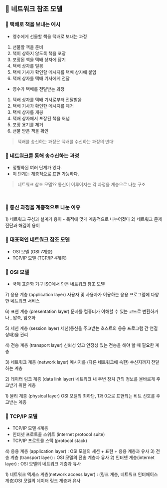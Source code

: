 <h2 id="📌-네트워크-참조-모델">📌 네트워크 참조 모델</h2>
<h3 id="🍡-택배로-책을-보내는-예시">🍡 택배로 책을 보내는 예시</h3>
<ul>
<li>영수에게 선물할 책을 택배로 보내는 과정</li>
</ul>
<ol>
<li>선물할 책을 준비</li>
<li>책이 상하지 않도록 책을 포장</li>
<li>포장된 책을 택배 상자에 담기</li>
<li>택배 상자를 밀봉</li>
<li>택배 기사가 확인할 메시지를 택배 상자에 붙임</li>
<li>택배 상자를 택배 기사에게 전달</li>
</ol>
<ul>
<li>영수가 택배를 전달받는 과정</li>
</ul>
<ol>
<li>택배 상자를 택배 기사로부터 전달받음</li>
<li>택배 기사가 확인한 메시지를 제거</li>
<li>택배 상자를 개봉</li>
<li>택배 상자에서 포장된 책을 꺼냄</li>
<li>포장 용기를 제거</li>
<li>선물 받은 책을 확인</li>
</ol>
<blockquote>
<p>택배를 송신하는 과정은 택배를 수신하는 과정의 반대!</p>
</blockquote>
<h3 id="🍡-네트워크를-통해-송수신하는-과정">🍡 네트워크를 통해 송수신하는 과정</h3>
<ul>
<li>정형화된 여러 단계가 있다.</li>
<li>이 단계는 계층적으로 표현 가능하다.</li>
</ul>
<blockquote>
<p>네트워크 참조 모델??
통신이 이루어지는 각 과정을 계층으로 나눈 구조</p>
</blockquote>
<p><img alt="" src="https://velog.velcdn.com/images/eunyoung224/post/db2493cd-4f4f-4ef3-82f4-eb24bffeaa86/image.png" /></p>
<p><img alt="" src="https://velog.velcdn.com/images/eunyoung224/post/d57610cf-0356-4767-9159-388046ec9d3a/image.png" /></p>
<h3 id="🍡-통신-과정을-계층적으로-나눈-이유">🍡 통신 과정을 계층적으로 나눈 이유</h3>
<p>1) 네트워크 구성과 설계가 용이 - 목적에 맞게 계층적으로 나누어졌다
2) 네트워크 문제 진단과 해결이 용이 
<img alt="" src="https://velog.velcdn.com/images/eunyoung224/post/87274fc0-87fe-4630-aab9-515d78aa3d40/image.png" /></p>
<h3 id="🍡-대표적인-네트워크-참조-모델">🍡 대표적인 네트워크 참조 모델</h3>
<ul>
<li>OSI 모델 (OSI 7계층)</li>
<li>TCP/IP 모델 (TCP/IP 4계층)
<img alt="" src="https://velog.velcdn.com/images/eunyoung224/post/50272d39-c922-4673-9d33-9a4d377f939d/image.png" /></li>
</ul>
<h3 id="🍡-osi-모델">🍡 OSI 모델</h3>
<ul>
<li>국제 표준화 기구 ISO에서 만든 네트워크 참조 모델</li>
</ul>
<p>7) 응용 계층 (application layer) 사용자 및 사용자가 이용하는 응용 프로그램에 다양한 네트워크 서비스</p>
<p>6) 표현 계층 (presentation layer) 문자를 컴퓨터가 이해할 수 있는 코드로 변환하거나 , 압축, 암호화</p>
<p>5) 세션 계층 (session layer) 세션(통신을 주고받는 호스트의 응용 프로그램 간 연결 상태)을 관리</p>
<p>4) 전송 계층 (transport layer) 신뢰성 있고 안정성 있는 전송을 해야 할 때 필요한 계층</p>
<p>3) 네트워크 계층 (network layer) 메시지를 (다른 네트워크에 속한) 수신지까지 전달하는 계층</p>
<p>2) 데이터 링크 계층 (data link layer) 네트워크 내 주변 장치 간의 정보를 올바르게 주고받기 위한 계층</p>
<p>1) 물리 계층 (physical layer) OSI 모델의 최하단, 1과 0으로 표현되는 비트 신호를 주고받는 계층</p>
<h3 id="🍡-tcpip-모델">🍡 TCP/IP 모델</h3>
<ul>
<li>TCP/IP 모델 4계층</li>
<li>인터넷 프로토콜 스위트 (internet protocol suite)</li>
<li>TCP/IP 프로토콜 스택 (protocol stack)</li>
</ul>
<p>4) 응용 계층 (application layer) : OSI 모델의 세션 + 표현 + 응용 계층과 유사
3) 전송 계층 (transport layer) : OSI 모델의 전송 계층과 유사
2) 인터넷 계층(internet layer) : OSI 모델의 네트워크 계층과 유사</p>
<p>1) 네트워크 엑세스 계층(network access layer) : (링크 계층, 네트워크 인터페이스 계층)OSI 모델의 데이터 링크 계층과 유사</p>